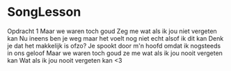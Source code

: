 # SongLesson
Opdracht 1 
Maar we waren toch goud
Zeg me wat als ik jou niet vergeten kan
Nu ineens ben je weg maar het voelt nog niet echt alsof ik dit kan
Denk je dat het makkelijk is ofzo?
Je spookt door m'n hoofd omdat ik nogsteeds in ons geloof
Maar we waren toch goud ze me wat als ik jou nooit vergeten kan
Wat als ik jou nooit vergeten kan <3
